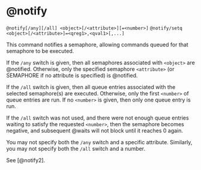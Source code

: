 # @notify
`@notify[/any][/all] <object>[/<attribute>][=<number>]`
`@notify/setq <object>[/<attribute>]=<qreg1>,<qval1>[,...]`

This command notifies a semaphore, allowing commands queued for that semaphore to be executed.

If the `/any` switch is given, then all semaphores associated with `<object>` are @notified. Otherwise, only the specified semaphore `<attribute>` (or SEMAPHORE if no attribute is specified) is @notified.

If the `/all` switch is given, then all queue entries associated with the selected semaphore(s) are executed. Otherwise, only the first `<number>` of queue entries are run. If no `<number>` is given, then only one queue entry is run.

If the `/all` switch was not used, and there were not enough queue entries waiting to satisfy the requested `<number>`, then the semaphore becomes negative, and subsequent @waits will not block until it reaches 0 again.

You may not specify both the `/any` switch and a specific attribute. Similarly, you may not specify both the `/all` switch and a number.

See [@notify2].

